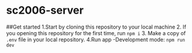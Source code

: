 # sc2006-server

##Get started
1.Start by cloning this repository to your local machine
2. If you opening this repository for the first time, run ```npm i```
3. Make a copy of ```.env``` file in your local repository.
4.Run app
  -Development mode: ```npm run dev```
  
